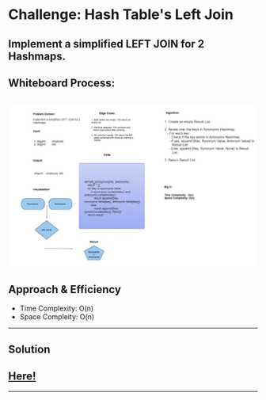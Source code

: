 # Challenge: Hash Table's Left Join
Implement a simplified LEFT JOIN for 2 Hashmaps.
---


## Whiteboard Process:
![Alt text](left_join.png)
---
## Approach & Efficiency

- Time Complexity: O(n) 
- Space Compleity: O(n) 

---
## Solution
[Here!](./left_join.py)
---
---